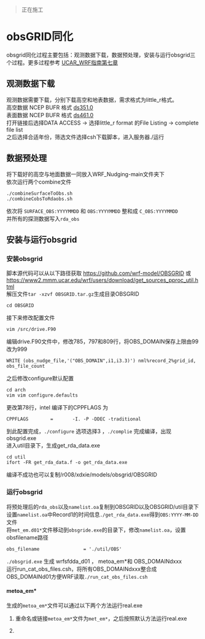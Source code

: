 > 正在施工
# obsGRID同化
obsgrid同化过程主要包括：观测数据下载，数据预处理，安装与运行obsgrid三个过程。更多过程参考 [UCAR_WRF指南第七章](https://www2.mmm.ucar.edu/wrf/users/docs/user_guide_v4/v4.4/users_guide_chap7.html)
## 观测数据下载
观测数据需要下载，分别下载高空和地表数据，需求格式为little_r格式。  
高空数据 NCEP BUFR 格式 [ds351.0](http://rda.ucar.edu/datasets/ds351.0/)  
表面数据 NCEP BUFR 格式 [ds461.0](http://rda.ucar.edu/datasets/ds461.0/)  
打开链接后选择DATA ACCESS -> 选择little_r format 的File Listing -> complete file list  
之后选择合适年份，筛选文件选择csh下载脚本，进入服务器./运行

## 数据预处理
将下载好的高空与地面数据一同放入WRF_Nudging-main文件夹下  
依次运行两个combine文件  
```
./combineSurfaceToObs.sh
./combineCobsToRdaobs.sh
```
依次将 `SURFACE_OBS:YYYYMMDD` 和 `OBS:YYYYMMDD` 整和成 `C_OBS:YYYYMMDD`  
并所有的探测数据写入`rda_obs`  

## 安装与运行obsgrid
### 安装obsgrid
脚本源代码可以从以下路径获取 https://github.com/wrf-model/OBSGRID 或 https://www2.mmm.ucar.edu/wrf/users/download/get_sources_pproc_util.html  
解压文件`tar -xzvf OBSGRID.tar.gz`生成目录OBSGRID
```
cd OBSGRID
```  
接下来修改配置文件
```
vim /src/drive.F90
```
编辑drive.F90文件中，修改785，797和809行，将OBS_DOMAIN保存上限由99改为999
```
WRITE (obs_nudge_file,'("OBS_DOMAIN",i1,i3.3)') nml%record_2%grid_id, obs_file_count
```  
之后修改configure默认配置  
```
cd arch
vim vim configure.defaults
```
更改第78行，intel 编译下的CPPFLAGS 为
```
CPPFLAGS        =       -I. -P -DDEC -traditional
```
到此配置完成，`./configure` 选项选择3 ，`./complie` 完成编译，出现obsgrid.exe  
进入util目录下，生成get_rda_data.exe
```
cd util
ifort -FR get_rda_data.f -o get_rda_data.exe
```

编译不成功也可以复制/r008/xdxie/models/obsgrid/OBSGRID
### 运行obsgrid
将预处理后的`rda_obs`以及`namelist.oa`复制到OBSGRID以及OBSGRID/util目录下
设置`namelist.oa`中Record1的时间信息`./get_rda_data.exe`得到`OBS:YYYY-MM-DD`文件  
将`met_em.d01*`文件移动到`obsgride.exe`的目录下，修改`namelist.oa`，设置obsfilename路径
```
obs_filename                = './util/OBS'
```
`./obsgrid.exe` 生成 wrfsfdda_d01 ， metoa_em*和 OBS_DOMAINdxxx  
运行run_cat_obs_files.csh，将所有OBS_DOMAINdxxx整合成OBS_DOMAINd01方便WRF读取`./run_cat_obs_files.csh`

#### metoa_em*
生成的`metoa_em*`文件可以通过以下两个方法运行real.exe  
1. 重命名或链接`metoa_em*`文件为`met_em*`，之后按照默认方法运行real.exe

2. 
